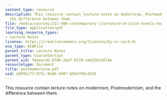 ```yaml
---
content_type: resource
description: This resource contain lecture notes on modernism, Postmodernism, and
  the difference between them.
file: /media/courses/21l-488-contemporary-literature-british-novels-now-spring-2007/dd592c77975c8e8894076564795c4333_postmodernism.pdf
file_type: application/pdf
learning_resource_types:
- Lecture Notes
license: https://creativecommons.org/licenses/by-nc-sa/4.0/
ocw_type: OCWFile
parent_title: Lecture Notes
parent_type: CourseSection
parent_uid: f4eeacd6-8780-2bef-bf29-1e625bcb674e
resourcetype: Document
title: postmodernism.pdf
uid: dd592c77-975c-8e88-9407-6564795c4333
---
```

This resource contain lecture notes on modernism, Postmodernism, and the difference between them.